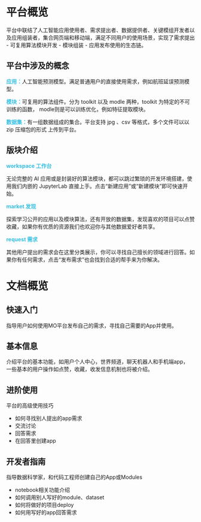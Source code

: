 # 平台概览

平台中联结了人工智能应用使用者、需求提出者、数据提供者、关键模组开发者以及应用组装者，集合网页端和移动端，满足不同用户的使用场景，实现了需求提出 - 可复用算法模块开发 - 模块组装 - 应用发布使用的生态链。

## 平台中涉及的概念

<font color=#34BFE2>**应用：**</font>人工智能预测模型。满足普通用户的直接使用需求，例如航班延误预测模型。

<font color=#34BFE2>**模块：**</font>可复用的算法组件。分为 toolkit 以及 modle 两种，toolkit 为特定的不可训练的函数， modle则是可以训练优化，例如特征提取模块。

<font color=#34BFE2>**数据集：**</font>有一组数据组成的集合。平台支持 jpg 、csv 等格式，多个文件可以以 zip 压缩包的形式
上传到平台。

## 版块介绍

<font color=#34BFE2>**workspace 工作台**</font>

无论完整的 AI 应用或是封装好的算法模块，都可以跳过繁琐的开发环境搭建，使用我们内嵌的 JupyterLab 直接上手。点击“新建应用”或“新建模块”即可快速开始。

<font color=#34BFE2>**market 发现**</font>

探索学习公开的应用以及模块算法，还有开放的数据集，发现喜欢的项目可以点赞收藏，如果你有优质的资源我们也欢迎你与其他数据爱好者共享。

<font color=#34BFE2>**request 需求**</font>

其他用户提出的需求会在这里分类展示，你可以寻找自己擅长的领域进行回答。如果你有任何需求，点击“发布需求”也会找到合适的帮手来为你解决。


# 文档概览

## 快速入门
指导用户如何使用MO平台发布自己的需求，寻找自己需要的App并使用。

## 基本信息
介绍平台的基本功能，如用户个人中心，世界频道，聊天机器人和手机端app， 一些基本的用户操作如点赞，收藏，收发信息机制也将被介绍。

## 进阶使用
平台的高级使用技巧

- 如何寻找别人提出的app需求
- 交流讨论
- 回答需求
- 在回答里创建app

## 开发者指南
指导数据科学家，和代码工程师创建自己的App或Modules

- notebook相关功能介绍
- 如何调用别人写好的module、dataset
- 如何将做好的项目deploy
- 如何用写好的app回答需求

<!--


-->

